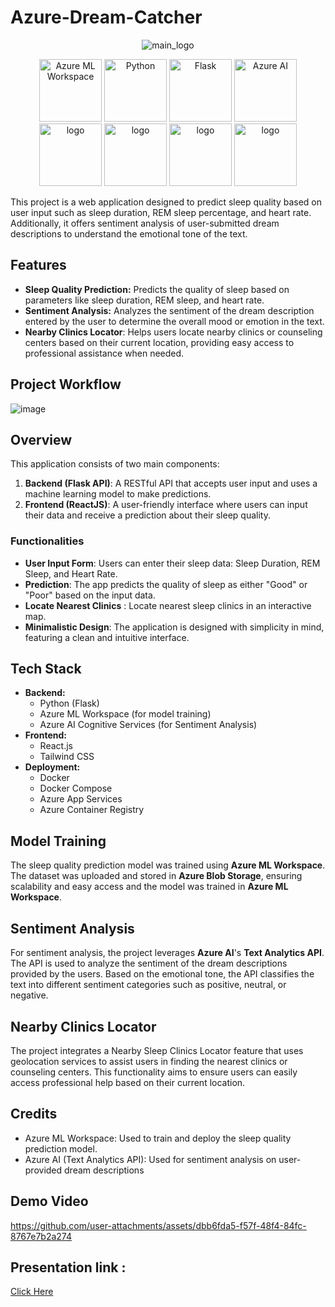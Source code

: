  # Azure-Dream-Catcher


<p align="center">
  <img src="https://github.com/user-attachments/assets/0485e4f8-ffd2-4560-a4c0-9e6aa102549f" alt="main_logo">
</p>
<p align="center">
<img src="https://img.shields.io/badge/Azure_ML-0078D4?style=for-the-badge&logo=microsoft-azure&logoColor=white" alt="Azure ML Workspace" width="100" />
<img src="https://img.shields.io/badge/Python-3776AB?style=for-the-badge&logo=python&logoColor=white" alt="Python" width="100" />
<img src="https://img.shields.io/badge/Flask-000000?style=for-the-badge&logo=flask&logoColor=white" alt="Flask" width="100" />
<img src="https://img.shields.io/badge/Azure_AI-5C2D91?style=for-the-badge&logo=microsoft-azure&logoColor=white" alt="Azure AI" width="100" />
  <img src="https://img.shields.io/badge/Node.js-43853D?style=for-the-badge&logo=node.js&logoColor=white" alt="logo" width="100" />
   <img src="https://img.shields.io/badge/JavaScript-323330?style=for-the-badge&logo=javascript&logoColor=F7DF1E" alt="logo" width="100" />

   <img src="https://img.shields.io/badge/-ReactJs-61DAFB?logo=react&logoColor=white&style=for-the-badge" alt="logo" width="100" />
  <img src="https://img.shields.io/badge/Tailwind_CSS-38B2AC?style=for-the-badge&logo=tailwind-css&logoColor=white" alt="logo" width="100" />
  </p>
This project is a web application designed to predict sleep quality based on user input such as sleep duration, REM sleep percentage, and heart rate. Additionally, it offers sentiment analysis of user-submitted dream descriptions to understand the emotional tone of the text.


## Features
- **Sleep Quality Prediction:** Predicts the quality of sleep based on parameters like sleep duration, REM sleep, and heart rate.
- **Sentiment Analysis:** Analyzes the sentiment of the dream description entered by the user to determine the overall mood or emotion in the text.
- **Nearby Clinics Locator**: Helps users locate nearby clinics or counseling centers based on their current location, providing easy access to professional assistance when needed.

## Project Workflow

![image](https://github.com/user-attachments/assets/b8371671-4e0f-445f-aada-fc4781cfe605)

## Overview
This application consists of two main components:
1. **Backend (Flask API)**: A RESTful API that accepts user input and uses a machine learning model to make predictions.
2. **Frontend (ReactJS)**: A user-friendly interface where users can input their data and receive a prediction about their sleep quality.

### Functionalities
- **User Input Form**: Users can enter their sleep data: Sleep Duration, REM Sleep, and Heart Rate.
- **Prediction**: The app predicts the quality of sleep as either "Good" or "Poor" based on the input data.
- **Locate Nearest Clinics** : Locate nearest sleep clinics in an interactive map. 
- **Minimalistic Design**: The application is designed with simplicity in mind, featuring a clean and intuitive interface.

## Tech Stack
- **Backend:** 
  - Python (Flask)
  - Azure ML Workspace (for model training)
  - Azure AI Cognitive Services (for Sentiment Analysis)
- **Frontend:** 
  - React.js
  - Tailwind CSS
- **Deployment:**
  - Docker
  - Docker Compose
  - Azure App Services
  - Azure Container Registry
    

## Model Training
The sleep quality prediction model was trained using **Azure ML Workspace**. The dataset was uploaded and stored in **Azure Blob Storage**, ensuring scalability and easy access and the model was trained in **Azure ML Workspace**.

## Sentiment Analysis
For sentiment analysis, the project leverages **Azure AI**'s **Text Analytics API**. The API is used to analyze the sentiment of the dream descriptions provided by the users. Based on the emotional tone, the API classifies the text into different sentiment categories such as positive, neutral, or negative.

## Nearby Clinics Locator
The project integrates a Nearby Sleep Clinics Locator feature that uses geolocation services to assist users in finding the nearest clinics or counseling centers. This functionality aims to ensure users can easily access professional help based on their current location.

## Credits
- Azure ML Workspace: Used to train and deploy the sleep quality prediction model.
- Azure AI (Text Analytics API): Used for sentiment analysis on user-provided dream descriptions

## Demo Video 



https://github.com/user-attachments/assets/dbb6fda5-f57f-48f4-84fc-8767e7b2a274



## Presentation link :

[Click Here](https://stdntpartners-my.sharepoint.com/:p:/g/personal/debaditya_som_studentambassadors_com/EWMoHN3y8vtFhJCVOkuc9E8BQuNsuMDeGY3_Lb8dRkARpg?e=zBeoXg)
